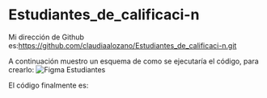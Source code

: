 # Estudiantes_de_calificaci-n
Mi dirección de Github es:https://github.com/claudiaalozano/Estudiantes_de_calificaci-n.git

A continuación muestro un esquema de como se ejecutaría el código, para crearlo:
![Figma Estudiantes](https://user-images.githubusercontent.com/91722847/146639274-a26fbdef-76e5-461c-b0e1-fad50c2c6c9a.png)

El código finalmente es:
